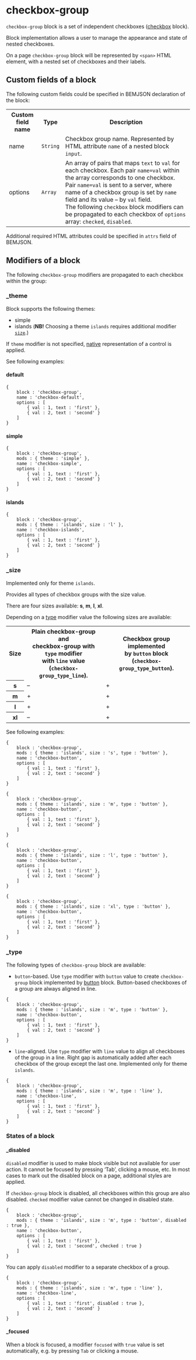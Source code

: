 # checkbox-group

`checkbox-group` block is a set of independent checkboxes ([checkbox](../checkbox/checkbox.en.md) block).

Block implementation allows a user to manage the appearance and state of nested checkboxes.

On a page `checkbox-group` block will be represented by `<span>` HTML element, with a nested set of checkboxes and their labels.

## Custom fields of a block

The following custom fields could be specified in BEMJSON declaration of the block:

<table>
    <tr>
        <th>Custom field name</th>
        <th>Type</th>
        <th>Description</th>
    </tr>
    <tr>
        <td>name</td>
        <td><code>String</code></td>
        <td>Checkbox group name. Represented by HTML attribute <code>name</code> of a nested block <code>input</code>.</td>
    </tr>
    <tr>
        <td>options</td>
        <td><code>Array</code></td>
        <td>An array of pairs that maps <code>text</code> to <code>val</code> for each checkbox. Each pair <code>name=val</code> within the array corresponds to one checkbox. Pair <code>name=val</code> is sent to a server, where name of a checkbox group is set by <code>name</code> field and its value – by <code>val</code> field.
            <br>The following <code>checkbox</code> block modifiers can be propagated to each checkbox of <code>options</code> array: <code>checked</code>, <code>disabled</code>.</td>
    </tr>
</table>

Additional required HTML attributes could be specified in `attrs` field of BEMJSON.

## Modifiers of a block

The following `checkbox-group` modifiers are propagated to each checkbox within the group:

### _theme

Block supports the following themes:

 * simple
 * islands (**NB!** Choosing a theme `islands` requires additional modifier [`size`](#size).)

If `theme` modifier is not specified, [native](#native) representation of a control is applied.

See following examples:

<a name="native"></a>
#### default

```bemjson
{
    block : 'checkbox-group',
    name : 'checkbox-default',
    options : [
        { val : 1, text : 'first' },
        { val : 2, text : 'second' }
    ]
}
```

#### simple

```bemjson
{
    block : 'checkbox-group',
    mods : { theme : 'simple' },
    name : 'checkbox-simple',
    options : [
        { val : 1, text : 'first' },
        { val : 2, text : 'second' }
    ]
}
```

#### islands

```bemjson
{
    block : 'checkbox-group',
    mods : { theme : 'islands', size : 'l' },
    name : 'checkbox-islands',
    options : [
        { val : 1, text : 'first' },
        { val : 2, text : 'second' }
    ]
}
```

### _size

Implemented only for theme `islands`.

Provides all types of checkbox groups with the size value.

There are four sizes available: **s**, **m**, **l**, **xl**.

Depending on a [type](#type) modifier value the following sizes are available:

<table>
    <tr>
        <th>Size</th>
        <th>Plain checkbox-group and
            <br>checkbox-group with
            <br><code>type</code> modifier
            <br>with <code>line</code> value
            <br>(<code>checkbox-group_type_line</code>).</th>
        <th>Checkbox group implemented
            <br>by <code>button</code> block
            <br>(<code>checkbox-group_type_button</code>).</th>
    </tr>
    <tr>
        <th>s</th>
        <td>–</td>
        <td>+</td>
    </tr>
    <tr>
        <th>m</th>
        <td>+</td>
        <td>+</td>
    </tr>
    <tr>
        <th>l</th>
        <td>+</td>
        <td>+</td>
    </tr>
    <tr>
        <th>xl</th>
        <td>–</td>
        <td>+</td>
</table>

See following examples:

```bemjson
{
    block : 'checkbox-group',
    mods : { theme : 'islands', size : 's', type : 'button' },
    name : 'checkbox-button',
    options : [
        { val : 1, text : 'first' },
        { val : 2, text : 'second' }
    ]
}
```

```bemjson
{
    block : 'checkbox-group',
    mods : { theme : 'islands', size : 'm', type : 'button' },
    name : 'checkbox-button',
    options : [
        { val : 1, text : 'first' },
        { val : 2, text : 'second' }
    ]
}
```

```bemjson
{
    block : 'checkbox-group',
    mods : { theme : 'islands', size : 'l', type : 'button' },
    name : 'checkbox-button',
    options : [
        { val : 1, text : 'first' },
        { val : 2, text : 'second' }
    ]
}
```

```bemjson
{
    block : 'checkbox-group',
    mods : { theme : 'islands', size : 'xl', type : 'button' },
    name : 'checkbox-button',
    options : [
        { val : 1, text : 'first' },
        { val : 2, text : 'second' }
    ]
}
```

<a name="type"></a>
### _type

The following types of `checkbox-group` block are available:

* `button`-based. Use `type` modifier with `button` value to create `checkbox-group` block implemented by [button](..button/button.en.md) block. Button-based checkboxes of a group are always aligned in line.

```bemjson
{
    block : 'checkbox-group',
    mods : { theme : 'islands', size : 'm', type : 'button' },
    name : 'checkbox-button',
    options : [
        { val : 1, text : 'first' },
        { val : 2, text : 'second' }
    ]
}
```

* `line`-aligned. Use `type` modifier with `line` value to align all checkboxes of the group in a line. Right gap is automatically added after each checkbox of the group except the last one. Implemented only for theme `islands`.

```bemjson
{
    block : 'checkbox-group',
    mods : { theme : 'islands', size : 'm', type : 'line' },
    name : 'checkbox-line',
    options : [
        { val : 1, text : 'first' },
        { val : 2, text : 'second' }
    ]
}
```

### States of a block

#### _disabled

`disabled` modifier is used to make block visible but not available for user action. It cannot be focused by pressing ‘Tab’, clicking a mouse, etc. In most cases to mark out the disabled block on a page, additional styles are applied.

If `checkbox-group` block is disabled, all checkboxes within this group are also disabled. `checked` modifier value cannot be changed in disabled state.

```bemjson
{
    block : 'checkbox-group',
    mods : { theme : 'islands', size : 'm', type : 'button', disabled : true },
    name : 'checkbox-button',
    options : [
        { val : 1, text : 'first' },
        { val : 2, text : 'second', checked : true }
    ]
}
```
You can apply `disabled` modifier to a separate checkbox of a group.

```bemjson
{
    block : 'checkbox-group',
    mods : { theme : 'islands', size : 'm', type : 'line' },
    name : 'checkbox-line',
    options : [
        { val : 1, text : 'first', disabled : true },
        { val : 2, text : 'second' }
    ]
}
```

#### _focused

When a block is focused, a modifier `focused` with `true` value is set automatically, e.g. by pressing `Tab` or clicking a mouse.
